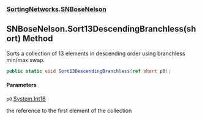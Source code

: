 ### [SortingNetworks](SortingNetworks.md 'SortingNetworks').[SNBoseNelson](SortingNetworks.SNBoseNelson.md 'SortingNetworks.SNBoseNelson')

## SNBoseNelson.Sort13DescendingBranchless(short) Method

Sorts a collection of 13 elements in descending order using branchless min/max swap.

```csharp
public static void Sort13DescendingBranchless(ref short p0);
```
#### Parameters

<a name='SortingNetworks.SNBoseNelson.Sort13DescendingBranchless(short).p0'></a>

`p0` [System.Int16](https://docs.microsoft.com/en-us/dotnet/api/System.Int16 'System.Int16')

the reference to the first element of the collection
